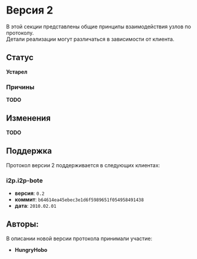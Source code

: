 # Версия 2

В этой секции представлены общие принципы взаимодействия узлов по протоколу.  
Детали реализации могут различаться в зависимости от клиента.

## Статус

**Устарел**

### Причины

**TODO**

## Изменения

**TODO**

## Поддержка

Протокол версии 2 поддерживается в следующих клиентах:

### i2p.i2p-bote

  - **версия**: `0.2`
  - **коммит**: `b64614ea45ebec3e1d6f5989651f054958491438`
  - **дата**: `2010.02.01`

## Авторы:

В описании новой версии протокола принимали участие:

- **HungryHobo**
